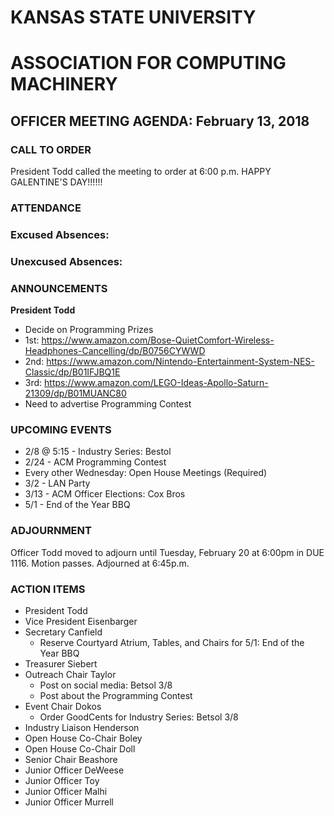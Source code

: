 # KANSAS STATE UNIVERSITY
# ASSOCIATION FOR COMPUTING MACHINERY
## OFFICER MEETING AGENDA: February 13, 2018

### CALL TO ORDER
President Todd called the meeting to order at 6:00 p.m.
HAPPY GALENTINE'S DAY!!!!!!
### ATTENDANCE
### Excused Absences:
### Unexcused Absences:

### ANNOUNCEMENTS
**President Todd**
* Decide on Programming Prizes
* 1st: https://www.amazon.com/Bose-QuietComfort-Wireless-Headphones-Cancelling/dp/B0756CYWWD
* 2nd: https://www.amazon.com/Nintendo-Entertainment-System-NES-Classic/dp/B01IFJBQ1E
* 3rd: https://www.amazon.com/LEGO-Ideas-Apollo-Saturn-21309/dp/B01MUANC80
* Need to advertise Programming Contest

### UPCOMING EVENTS
* 2/8 @ 5:15 - Industry Series: Bestol
* 2/24 - ACM Programming Contest
* Every other Wednesday: Open House Meetings (Required)
* 3/2 - LAN Party
* 3/13 - ACM Officer Elections: Cox Bros
* 5/1 - End of the Year BBQ


### ADJOURNMENT
Officer Todd moved to adjourn until Tuesday, February 20 at 6:00pm in DUE 1116. Motion passes. Adjourned at 6:45p.m.

### ACTION ITEMS
* President Todd
* Vice President Eisenbarger
* Secretary Canfield
  * Reserve Courtyard Atrium, Tables, and Chairs for 5/1: End of the Year BBQ
* Treasurer Siebert
* Outreach Chair Taylor
  * Post on social media: Betsol 3/8
  * Post about the Programming Contest
* Event Chair Dokos
  * Order GoodCents for Industry Series: Betsol 3/8
* Industry Liaison Henderson
* Open House Co-Chair Boley
* Open House Co-Chair Doll
* Senior Chair Beashore
* Junior Officer DeWeese
* Junior Officer Toy
* Junior Officer Malhi
* Junior Officer Murrell
